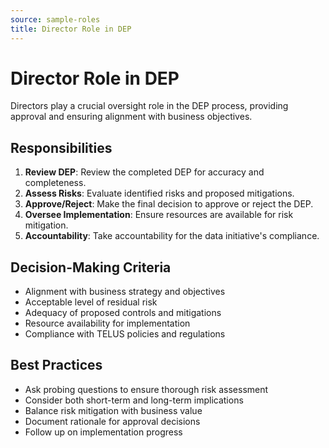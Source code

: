 ```yaml
---
source: sample-roles
title: Director Role in DEP
---
```


# Director Role in DEP

Directors play a crucial oversight role in the DEP process, providing approval and ensuring alignment with business objectives.

## Responsibilities

1. **Review DEP**: Review the completed DEP for accuracy and completeness.
2. **Assess Risks**: Evaluate identified risks and proposed mitigations.
3. **Approve/Reject**: Make the final decision to approve or reject the DEP.
4. **Oversee Implementation**: Ensure resources are available for risk mitigation.
5. **Accountability**: Take accountability for the data initiative's compliance.

## Decision-Making Criteria

- Alignment with business strategy and objectives
- Acceptable level of residual risk
- Adequacy of proposed controls and mitigations
- Resource availability for implementation
- Compliance with TELUS policies and regulations

## Best Practices

- Ask probing questions to ensure thorough risk assessment
- Consider both short-term and long-term implications
- Balance risk mitigation with business value
- Document rationale for approval decisions
- Follow up on implementation progress